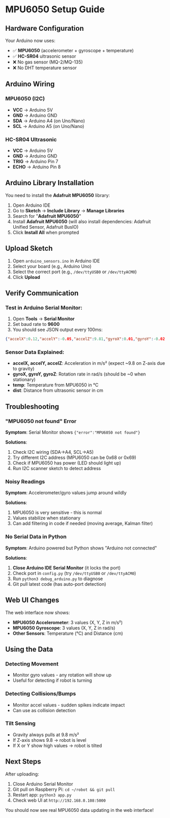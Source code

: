# MPU6050 Setup Guide

## Hardware Configuration

Your Arduino now uses:
- ✅ **MPU6050** (accelerometer + gyroscope + temperature)
- ✅ **HC-SR04** ultrasonic sensor
- ❌ No gas sensor (MQ-2/MQ-135)
- ❌ No DHT temperature sensor

## Arduino Wiring

### MPU6050 (I2C)
- **VCC** → Arduino 5V
- **GND** → Arduino GND
- **SDA** → Arduino A4 (on Uno/Nano)
- **SCL** → Arduino A5 (on Uno/Nano)

### HC-SR04 Ultrasonic
- **VCC** → Arduino 5V
- **GND** → Arduino GND
- **TRIG** → Arduino Pin 7
- **ECHO** → Arduino Pin 8

## Arduino Library Installation

You need to install the **Adafruit MPU6050** library:

1. Open Arduino IDE
2. Go to **Sketch** → **Include Library** → **Manage Libraries**
3. Search for "**Adafruit MPU6050**"
4. Install **Adafruit MPU6050** (will also install dependencies: Adafruit Unified Sensor, Adafruit BusIO)
5. Click **Install All** when prompted

## Upload Sketch

1. Open `arduino_sensors.ino` in Arduino IDE
2. Select your board (e.g., Arduino Uno)
3. Select the correct port (e.g., `/dev/ttyUSB0` or `/dev/ttyACM0`)
4. Click **Upload**

## Verify Communication

### Test in Arduino Serial Monitor:
1. Open **Tools** → **Serial Monitor**
2. Set baud rate to **9600**
3. You should see JSON output every 100ms:
```json
{"accelX":0.12,"accelY":-0.05,"accelZ":9.81,"gyroX":0.01,"gyroY":-0.02,"gyroZ":0.00,"temp":24.5,"dist":15.3}
```

### Sensor Data Explained:
- **accelX, accelY, accelZ**: Acceleration in m/s² (expect ~9.8 on Z-axis due to gravity)
- **gyroX, gyroY, gyroZ**: Rotation rate in rad/s (should be ~0 when stationary)
- **temp**: Temperature from MPU6050 in °C
- **dist**: Distance from ultrasonic sensor in cm

## Troubleshooting

### "MPU6050 not found" Error
**Symptom**: Serial Monitor shows `{"error":"MPU6050 not found"}`

**Solutions**:
1. Check I2C wiring (SDA→A4, SCL→A5)
2. Try different I2C address (MPU6050 can be 0x68 or 0x69)
3. Check if MPU6050 has power (LED should light up)
4. Run I2C scanner sketch to detect address

### Noisy Readings
**Symptom**: Accelerometer/gyro values jump around wildly

**Solutions**:
1. MPU6050 is very sensitive - this is normal
2. Values stabilize when stationary
3. Can add filtering in code if needed (moving average, Kalman filter)

### No Serial Data in Python
**Symptom**: Arduino powered but Python shows "Arduino not connected"

**Solutions**:
1. **Close Arduino IDE Serial Monitor** (it locks the port)
2. Check port in `config.py` (try `/dev/ttyUSB0` or `/dev/ttyACM0`)
3. Run `python3 debug_arduino.py` to diagnose
4. Git pull latest code (has auto-port detection)

## Web UI Changes

The web interface now shows:
- **MPU6050 Accelerometer**: 3 values (X, Y, Z in m/s²)
- **MPU6050 Gyroscope**: 3 values (X, Y, Z in rad/s)
- **Other Sensors**: Temperature (°C) and Distance (cm)

## Using the Data

### Detecting Movement
- Monitor gyro values - any rotation will show up
- Useful for detecting if robot is turning

### Detecting Collisions/Bumps
- Monitor accel values - sudden spikes indicate impact
- Can use as collision detection

### Tilt Sensing
- Gravity always pulls at 9.8 m/s²
- If Z-axis shows 9.8 → robot is level
- If X or Y show high values → robot is tilted

## Next Steps

After uploading:
1. Close Arduino Serial Monitor
2. Git pull on Raspberry Pi: `cd ~/robot && git pull`
3. Restart app: `python3 app.py`
4. Check web UI at `http://192.168.0.108:5000`

You should now see real MPU6050 data updating in the web interface!
